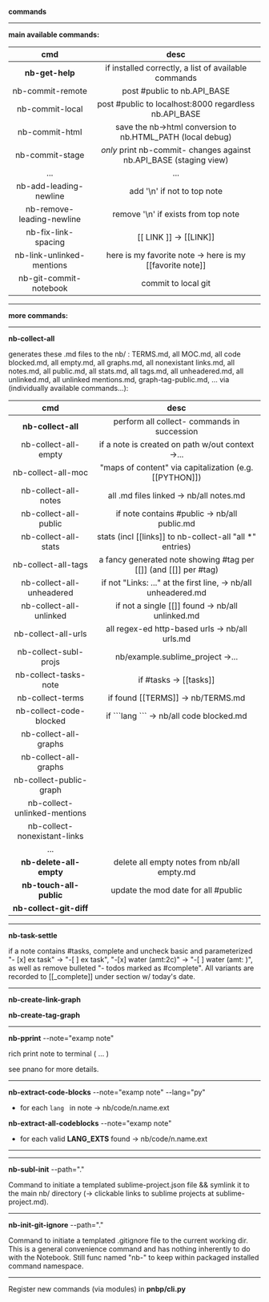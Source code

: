 **commands**

--- 

**main available commands:**

| cmd | desc |
| :----: | :----: |
| **nb-get-help** | if installed correctly, a list of available commands |
| nb-commit-remote | post #public to nb.API_BASE |
| nb-commit-local | post #public to localhost:8000 regardless nb.API_BASE |
| nb-commit-html | save the nb->html conversion to nb.HTML_PATH (local debug) |
| nb-commit-stage | *only* print nb-commit- changes against nb.API_BASE (staging view) |
| ... | ... |
| nb-add-leading-newline | add '\n' if not to top note |
| nb-remove-leading-newline | remove '\n' if exists from top note |
| nb-fix-link-spacing | \[\[ LINK \]\] -> \[\[LINK\]\]  |
| nb-link-unlinked-mentions | here is my favorite note -> here is my \[\[favorite note\]\] |
| nb-git-commit-notebook | commit to local git |

--- 

**more commands:**

--- 

**nb-collect-all**

generates these .md files to the nb/ : TERMS.md, all MOC.md, all code blocked.md, all empty.md, all graphs.md, all nonexistant links.md, all notes.md, all public.md, all stats.md, all tags.md, all unheadered.md, all unlinked.md, all unlinked mentions.md, graph-tag-public.md, ... via (individually available commands...):

| cmd | desc |
| :----: | :----: |
| **nb-collect-all** |  perform all collect- commands in succession |
| nb-collect-all-empty | if a note is created on path w/out context ->... |
| nb-collect-all-moc | "maps of content" via capitalization (e.g. \[\[PYTHON\]\]) |
| nb-collect-all-notes | all .md files linked -> nb/all notes.md |
| nb-collect-all-public | if note contains #public -> nb/all public.md |
| nb-collect-all-stats | stats (incl [[links]] to  nb-collect-all "all \*" entries) |
| nb-collect-all-tags | a fancy generated note showing \#tag per \[\[\]\] (and \[\[\]\] per \#tag)  |
| nb-collect-all-unheadered | if not "Links: ..." at the first line, -> nb/all unheadered.md |
| nb-collect-all-unlinked | if not a single \[\[\]\] found -> nb/all unlinked.md |
| nb-collect-all-urls |  all regex-ed http-based urls -> nb/all urls.md |
| nb-collect-subl-projs | nb/example.sublime_project ->... |
| nb-collect-tasks-note | if \#tasks -> [[tasks]] |
| nb-collect-terms | if found [[TERMS]] -> nb/TERMS.md |
| nb-collect-code-blocked | if \`\`\`lang \`\`\` -> nb/all code blocked.md | 
| nb-collect-all-graphs | |
| nb-collect-all-graphs | |
| nb-collect-public-graph | |
| nb-collect-unlinked-mentions | |
| nb-collect-nonexistant-links | |
| ... |  |
| **nb-delete-all-empty** | delete all empty notes from nb/all empty.md |
| **nb-touch-all-public** | update the mod date for all #public |
| **nb-collect-git-diff** | |

---

**nb-task-settle**   

if a note contains \#tasks, complete and uncheck basic and parameterized "- \[x\] ex task"  ->  "-\[ \] ex task", "-\[x\] water (amt:2c)" ->  "-\[ \] water (amt: )", as well as remove bulleted "- todos marked as \#complete". All variants are recorded to \[\[\_complete\]\] under section w/ today's date.

--- 

**nb-create-link-graph**

**nb-create-tag-graph**

--- 

**nb-pprint** --note="examp note"

rich print note to terminal ( ... )

see pnano for more details. 

--- 

**nb-extract-code-blocks** --note="examp note" --lang="py"
- for each ```lang ``` in note -> nb/code/n.name.ext

**nb-extract-all-codeblocks** --note="examp note"
- for each valid **LANG_EXTS** found -> nb/code/n.name.ext


--- 
--- 

**nb-subl-init** --path="."

Command to initiate a templated sublime-project.json file && symlink it to the main nb/ directory (-> clickable links to sublime projects at sublime-project.md).

--- 

**nb-init-git-ignore** --path="."

Command to initiate a templated .gitignore file to the current working dir.
This is a general convenience command and has nothing inherently to do with the Notebook. Still func named "nb-" to keep within packaged installed command namespace.

--- 

Register new commands (via modules) in **pnbp/cli.py**
